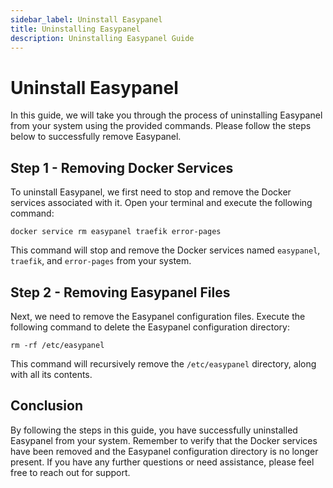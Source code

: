 ```yaml
---
sidebar_label: Uninstall Easypanel
title: Uninstalling Easypanel
description: Uninstalling Easypanel Guide
---
```


# Uninstall Easypanel

In this guide, we will take you through the process of uninstalling Easypanel from your system using the provided commands. Please follow the steps below to successfully remove Easypanel.

## Step 1 - Removing Docker Services

To uninstall Easypanel, we first need to stop and remove the Docker services associated with it. Open your terminal and execute the following command:

```shell
docker service rm easypanel traefik error-pages
```

This command will stop and remove the Docker services named `easypanel`, `traefik`, and `error-pages` from your system.

## Step 2 - Removing Easypanel Files

Next, we need to remove the Easypanel configuration files. Execute the following command to delete the Easypanel configuration directory:

```shell
rm -rf /etc/easypanel
```

This command will recursively remove the `/etc/easypanel` directory, along with all its contents.

## Conclusion

By following the steps in this guide, you have successfully uninstalled Easypanel from your system. Remember to verify that the Docker services have been removed and the Easypanel configuration directory is no longer present. If you have any further questions or need assistance, please feel free to reach out for support.
